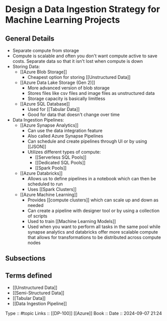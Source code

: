 # Design a Data Ingestion Strategy for Machine Learning Projects

## General Details

- Separate compute from storage
- Compute is scalable and often you don't want compute active to save costs. Separate data so that it isn't lost when compute is down
- Storing Data:
	- [[Azure Blob Storage]]
		- Cheapest option for storing [[Unstructured Data]]
	- [[Azure Data Lake Storage (Gen 2)]]
		- More advanced version of blob storage
		- Stores files like csv files and image files as unstructured data
		- Storage capacity is basically limitless
	- [[Azure SQL Database]]
		- Used for [[Tabular Data]]
		- Good for data that doesn't change over time
- Data Ingestion Pipelines:
	- [[Azure Synapse Analytics]]
		- Can use the data integration feature 
		- Also called Azure Synapse Pipelines
		- Can schedule and create pipelines through UI or by using [[JSON]]
		- Utilizes different types of compute:
			- [[Serverless SQL Pools]]
			- [[Dedicated SQL Pools]]
			- [[Spark Pools]]
	- [[Azure Databricks]]
		- Allows us to define pipelines in a notebook which can then be scheduled to run
		- Uses [[Spark Clusters]]
	- [[Azure Machine Learning]]
		- Provides [[compute clusters]] which can scale up and down as needed 
		- Can create a pipeline with designer tool or by using a collection of scripts 
		- Used to train [[Machine Learning Models]]
		- Used when  you want to perform all tasks in the same pool while synapse analytics and databricks offer more scalable compute that allows for transformations to be distributed across compute nodes
## Subsections

## Terms defined

- [[Unstructured Data]]
- [[Semi-Structured Data]]
- [[Tabular Data]]
- [[Data Ingestion Pipeline]]


Type :: #topic
Links :: [[DP-100]] [[Azure]]
Book :: 
Date ::  2024-09-07 21:24